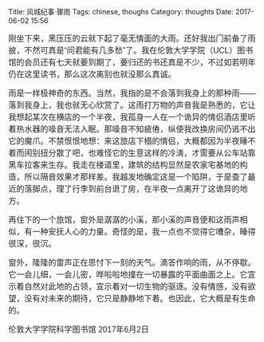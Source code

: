 Title: 风城纪事·骤雨
Tags: chinese, thoughs
Category: thoughts
Date: 2017-06-02 15:56

<p align="left"><span style="color: #262626;"><span style="font-family: Helvetica, sans-serif;"><span style="font-size: medium;"><span lang="zh-CN">刚坐下来，黑压压的云就下起了毫无情面的大雨。还好我出门前备了雨披，不然可真是“问君能有几多愁”了。我在伦敦大学学院（</span></span></span><span style="font-family: Helvetica, sans-serif;"><span style="font-size: medium;">UCL</span></span><span style="font-family: Helvetica, sans-serif;"><span style="font-size: medium;"><span lang="zh-CN">）图书馆的会员还有七天就要到期了，要归还的书还真是不少，不过如若明年仍在这里读书，那么这次离别也就没那么真诚。</span></span></span></span></p>

<!--more-->
<p align="left"><span style="color: #262626;"><span style="font-family: Helvetica, sans-serif;"><span style="font-size: medium;"><span lang="zh-CN">雨是一样极神奇的东西。当然，我指的是不会落到我身上的那种雨——落到我身上，我也就无心欣赏了。这雨打万物的声音我是熟悉的，它让我想起某次在横店的一个半夜，我孤身一人在一个诡异的情侣酒店里听着热水器的噪音无法入眠。那噪音不知疲倦，纵使我改换房间仍逃不出它的魔爪。不禁恨恨地想：来这旅店下榻的情侣，大概都因为半夜睡不着而闹别扭分散了吧，也难怪它的生意这样的冷清，才需要从公车站靠黑车拉客来生存。我走在楼道里，建筑的结构显然是农家宅基地的构造，所以隔音效果才那样差。我越发地确定这是一个陷阱，于是查了最近的落脚点，理了行李到前台退了房，在半夜一点离开了这诡异的地方。</span></span></span></span></p>
<p align="left"><span style="color: #262626;"><span style="font-family: Helvetica, sans-serif;"><span style="font-size: medium;"><span lang="zh-CN">再住下的一个旅馆，窗外是潺潺的小溪，那小溪的声音便和这雨声相似，有一种安抚人心的力量。奇怪的是，我一点也不觉得它嘈杂，睡得很深，很沉。</span></span></span></span></p>
<p align="left"><span style="color: #262626;"><span style="font-family: Helvetica, sans-serif;"><span style="font-size: medium;"><span lang="zh-CN">窗外，隆隆的雷声正在思忖下一刻的天气。滴答作响的雨，从不停歇。它一会儿细，一会儿密，哗啦啦地撞在一切暴露的平面曲面之上。它宣示着自然对此地的占领，宣示着对一切生物的驱逐。没有情感，没有欲望，没有对未来的期待，它只是静静地下着。也因此，它大概是有生命的。</span></span></span></span></p>
<p align="left"><span style="color: #262626;"><span style="font-family: Helvetica, sans-serif;"><span style="font-size: medium;"><span lang="zh-CN">伦敦大学学院科学图书馆
</span></span></span></span><span style="color: #262626;"><span style="font-family: Helvetica, sans-serif;"><span style="font-size: medium;">2017</span></span><span style="font-family: Helvetica, sans-serif;"><span style="font-size: medium;"><span lang="zh-CN">年</span></span></span><span style="font-family: Helvetica, sans-serif;"><span style="font-size: medium;">6</span></span><span style="font-family: Helvetica, sans-serif;"><span style="font-size: medium;"><span lang="zh-CN">月</span></span></span><span style="font-family: Helvetica, sans-serif;"><span style="font-size: medium;">2</span></span><span style="font-family: Helvetica, sans-serif;"><span style="font-size: medium;"><span lang="zh-CN">日</span></span></span></span></p>